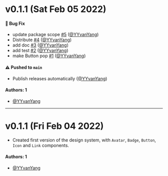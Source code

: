 # v0.1.1 (Sat Feb 05 2022)

#### 🐛 Bug Fix

- update package scope [#5](https://github.com/YYvanYang/learnstorybook-design-system/pull/5) ([@YYvanYang](https://github.com/YYvanYang))
- Distribute [#4](https://github.com/YYvanYang/learnstorybook-design-system/pull/4) ([@YYvanYang](https://github.com/YYvanYang))
- add doc [#3](https://github.com/YYvanYang/learnstorybook-design-system/pull/3) ([@YYvanYang](https://github.com/YYvanYang))
- add test [#2](https://github.com/YYvanYang/learnstorybook-design-system/pull/2) ([@YYvanYang](https://github.com/YYvanYang))
- make Button pop [#1](https://github.com/YYvanYang/learnstorybook-design-system/pull/1) ([@YYvanYang](https://github.com/YYvanYang))

#### ⚠️ Pushed to `main`

- Publish releases automatically ([@YYvanYang](https://github.com/YYvanYang))

#### Authors: 1

- [@YYvanYang](https://github.com/YYvanYang)

---

# v0.1.1 (Fri Feb 04 2022)

- Created first version of the design system, with `Avatar`, `Badge`, `Button`, `Icon` and `Link` components.

#### Authors: 1

- [@YYvanYang](https://github.com/YYvanYang)
